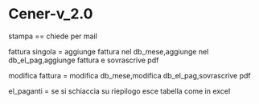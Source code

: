Cener-v_2.0
===========



stampa ==  chiede per mail

fattura singola = aggiunge fattura nel db_mese,aggiunge nel db_el_pag,aggiunge fattura e sovrascrive pdf

modifica fattura = modifica db_mese,modifica db_el_pag,sovrascrive pdf

el_paganti = se si schiaccia su riepilogo esce tabella come in excel 
